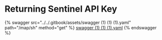 # Returning Sentinel API Key

{% swagger src="../../.gitbook/assets/swagger (1) (1) (1).yaml" path="/map/sh" method="get" %}
[swagger (1) (1) (1).yaml](<../../.gitbook/assets/swagger (1) (1) (1).yaml>)
{% endswagger %}
